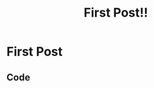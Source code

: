 ﻿---
layout: post
title: First Post!!
category: FreeCodeCamp
tags: FreeCodeCamp, JS
---

First Post
========


Code
-------------
